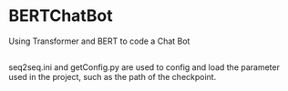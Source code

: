 # BERTChatBot
Using Transformer and BERT to code a Chat Bot

##

seq2seq.ini and getConfig.py are used to config and load the parameter used in the project, such as the path of the checkpoint.